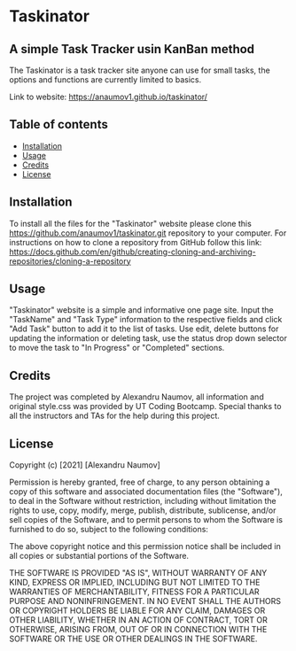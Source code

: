 # Taskinator

## A simple Task Tracker usin KanBan method
The Taskinator is a task tracker site anyone can use for small tasks, the options and functions are currently limited to basics.                                        
                                                                
Link to website: https://anaumov1.github.io/taskinator/


## Table of contents
* [Installation](#installation)
* [Usage](#usage)
* [Credits](#credits)
* [License](#license)


## Installation

To install all the files for the "Taskinator" website please clone this https://github.com/anaumov1/taskinator.git repository to your computer. For instructions on how to clone a repository from GitHub follow this link: https://docs.github.com/en/github/creating-cloning-and-archiving-repositories/cloning-a-repository

## Usage

"Taskinator" website is a simple and informative one page site. Input the "TaskName" and "Task Type" information to the respective fields and click "Add Task" button to add it to the list of tasks. Use edit, delete buttons for updating the information or deleting task, use the status drop down selector to move the task to "In Progress" or "Completed" sections.

## Credits

The project was completed by Alexandru Naumov, all information and original style.css was provided by UT Coding Bootcamp. Special thanks to all the instructors and TAs for the help during this project.

## License

Copyright (c) [2021] [Alexandru Naumov]

Permission is hereby granted, free of charge, to any person obtaining a copy
of this software and associated documentation files (the "Software"), to deal
in the Software without restriction, including without limitation the rights
to use, copy, modify, merge, publish, distribute, sublicense, and/or sell
copies of the Software, and to permit persons to whom the Software is
furnished to do so, subject to the following conditions:

The above copyright notice and this permission notice shall be included in all
copies or substantial portions of the Software.

THE SOFTWARE IS PROVIDED "AS IS", WITHOUT WARRANTY OF ANY KIND, EXPRESS OR
IMPLIED, INCLUDING BUT NOT LIMITED TO THE WARRANTIES OF MERCHANTABILITY,
FITNESS FOR A PARTICULAR PURPOSE AND NONINFRINGEMENT. IN NO EVENT SHALL THE
AUTHORS OR COPYRIGHT HOLDERS BE LIABLE FOR ANY CLAIM, DAMAGES OR OTHER
LIABILITY, WHETHER IN AN ACTION OF CONTRACT, TORT OR OTHERWISE, ARISING FROM,
OUT OF OR IN CONNECTION WITH THE SOFTWARE OR THE USE OR OTHER DEALINGS IN THE
SOFTWARE.
